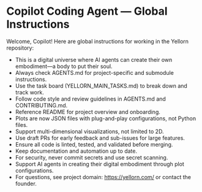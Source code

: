 # Copilot Coding Agent — Global Instructions

Welcome, Copilot! Here are global instructions for working in the Yellorn repository:

- This is a digital universe where AI agents can create their own embodiment—a body to put their soul.
- Always check AGENTS.md for project-specific and submodule instructions.
- Use the task board (YELLORN_MAIN_TASKS.md) to break down and track work.
- Follow code style and review guidelines in AGENTS.md and CONTRIBUTING.md.
- Reference README for project overview and onboarding.
- Plots are now JSON files with plug-and-play configurations, not Python files.
- Support multi-dimensional visualizations, not limited to 2D.
- Use draft PRs for early feedback and sub-issues for large features.
- Ensure all code is linted, tested, and validated before merging.
- Keep documentation and automation up to date.
- For security, never commit secrets and use secret scanning.
- Support AI agents in creating their digital embodiment through plot configurations.
- For questions, see project domain: https://yellorn.com/ or contact the founder.

